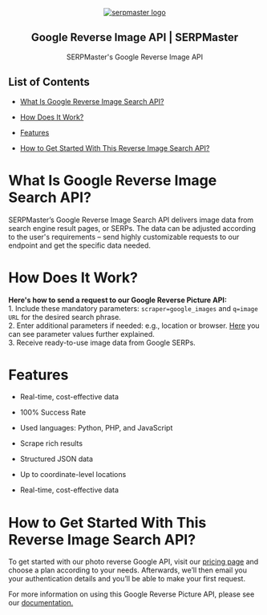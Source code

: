 <p align="center">
    <a href="https://serpmaster.com/"><img src="https://serpmaster.com/static/a528fb5d522744dc3d2b2c1cbc4fcdfa/3f491/logo.webp" alt="serpmaster logo"></a>
  </a>
</p>

<h2 align="center">
Google Reverse Image API | SERPMaster
</h2>

<p align="center">
SERPMaster's Google Reverse Image API 

## List of Contents 
- [What Is Google Reverse Image Search API?](#what-is-google-reverse-image-search-api)

- [How Does It Work?](#how-does-it-work)
 
- [Features](#features)
    
- [How to Get Started With This Reverse Image Search API?](#how-to-get-started-with-this-reverse-image-search-api) 

# What Is Google Reverse Image Search API? 

SERPMaster’s Google Reverse Image Search API delivers image data from search engine result pages, or SERPs. The data can be adjusted according to the user's requirements – send highly customizable requests to our endpoint and get the specific data needed.
    
# How Does It Work? 

**Here's how to send a request to our Google Reverse Picture API:**
<br> 1. Include these mandatory parameters: `scraper=google_images` and `q=image URL` for the desired search phrase. 
<br> 2. Enter additional parameters if needed: e.g., location or browser. [Here](https://docs.serpmaster.com/docs/parameter-values) you can see parameter values further explained. 
<br> 3. Receive ready-to-use image data from Google SERPs.
    
# Features 
    
- Real-time, cost-effective data  
    
- 100% Success Rate
    
- Used languages: Python, PHP, and JavaScript 

- Scrape rich results 

- Structured JSON data

- Up to coordinate-level locations

- Real-time, cost-effective data 

# How to Get Started With This Reverse Image Search API?
    
To get started with our photo reverse Google API, visit our [pricing page](https://serpmaster.com/pricing/) and choose a plan according to your needs. Afterwards, we’ll then email you your authentication details and you’ll be able to make your first request. 
    
For more information on using this Google Reverse Picture API, please see our [documentation.](https://docs.serpmaster.com/docs/google-reverse-image-search-api)
